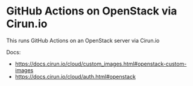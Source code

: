 # GitHub Actions on OpenStack via Cirun.io

This runs GitHub Actions on an OpenStack server via Cirun.io

Docs:
- https://docs.cirun.io/cloud/custom_images.html#openstack-custom-images
- https://docs.cirun.io/cloud/auth.html#openstack
